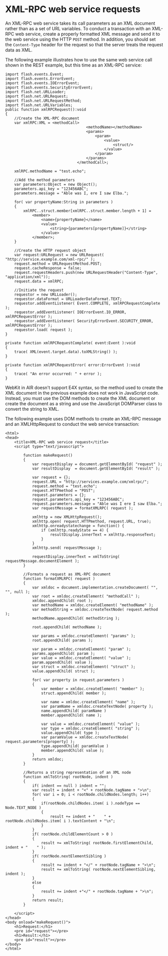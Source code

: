 # XML-RPC web service requests

An XML-RPC web service takes its call parameters as an XML document rather than
as a set of URL variables. To conduct a transaction with an XML-RPC web service,
create a properly formatted XML message and send it to the web service using the
HTTP `POST` method. In addition, you should set the `Content-Type` header for
the request so that the server treats the request data as XML.

The following example illustrates how to use the same web service call shown in
the REST example, but this time as an XML-RPC service:

    import flash.events.Event;
    import flash.events.ErrorEvent;
    import flash.events.IOErrorEvent;
    import flash.events.SecurityErrorEvent;
    import flash.net.URLLoader;
    import flash.net.URLRequest;
    import flash.net.URLRequestMethod;
    import flash.net.URLVariables;
    public function xmlRPCRequest():void
    {
    	//Create the XML-RPC document
    	var xmlRPC:XML = <methodCall>
    									<methodName></methodName>
    									<params>
    										<param>
    											<value>
    												<struct/>
    											</value>
    										</param>
    									</params>
    								</methodCall>;

    	xmlRPC.methodName = "test.echo";

    	//Add the method parameters
    	var parameters:Object = new Object();
    	parameters.api_key = "123456ABC";
    	parameters.message = "Able was I, ere I saw Elba.";

    	for( var propertyName:String in parameters )
    	{
    		xmlRPC..struct.member[xmlRPC..struct.member.length + 1] =
    			<member>
    				<name>{propertyName}</name>
    				<value>
    					<string>{parameters[propertyName]}</string>
    				</value>
    			</member>;
    	}

    	//Create the HTTP request object
    	var request:URLRequest = new URLRequest( "http://service.example.com/xml-rpc/" );
    	request.method = URLRequestMethod.POST;
    	request.cacheResponse = false;
    	request.requestHeaders.push(new URLRequestHeader("Content-Type", "application/xml"));
    	request.data = xmlRPC;

    	//Initiate the request
    	requestor = new URLLoader();
    	requestor.dataFormat = URLLoaderDataFormat.TEXT;
    	requestor.addEventListener( Event.COMPLETE, xmlRPCRequestComplete );
    	requestor.addEventListener( IOErrorEvent.IO_ERROR, xmlRPCRequestError );
    	requestor.addEventListener( SecurityErrorEvent.SECURITY_ERROR, xmlRPCRequestError );
    	requestor.load( request );
    }

    private function xmlRPCRequestComplete( event:Event ):void
    {
    	trace( XML(event.target.data).toXMLString() );
    }

    private function xmlRPCRequestError( error:ErrorEvent ):void
    {
    	trace( "An error occurred: " + error );
    }

WebKit in AIR doesn't support E4X syntax, so the method used to create the XML
document in the previous example does not work in JavaScript code. Instead, you
must use the DOM methods to create the XML document or create the document as a
string and use the JavaScript DOMParser class to convert the string to XML.

The following example uses DOM methods to create an XML-RPC message and an
XMLHttpRequest to conduct the web service transaction:

    <html>
    <head>
    	<title>XML-RPC web service request</title>
    	<script type="text/javascript">

    		function makeRequest()
    		{
    			var requestDisplay = document.getElementById( "request" );
    			var resultDisplay  = document.getElementById( "result" );

    			var request = {};
    			request.URL = "http://services.example.com/xmlrpc/";
    			request.method = "test.echo";
    			request.HTTPmethod = "POST";
    			request.parameters = {};
    			request.parameters.api_key = "123456ABC";
    			request.parameters.message = "Able was I ere I saw Elba.";
    			var requestMessage = formatXMLRPC( request );

    			xmlhttp = new XMLHttpRequest();
    			xmlhttp.open( request.HTTPmethod, request.URL, true);
    			xmlhttp.onreadystatechange = function() {
    				if (xmlhttp.readyState == 4) {
    					resultDisplay.innerText = xmlhttp.responseText;
    				}
    			}
    			xmlhttp.send( requestMessage );

    			requestDisplay.innerText = xmlToString( requestMessage.documentElement );
    		}

    		//Formats a request as XML-RPC document
    		function formatXMLRPC( request )
    		{
    			var xmldoc = document.implementation.createDocument( "", "", null );
    			var root = xmldoc.createElement( "methodCall" );
    			xmldoc.appendChild( root );
    			var methodName = xmldoc.createElement( "methodName" );
    			var methodString = xmldoc.createTextNode( request.method );
    			methodName.appendChild( methodString );

    			root.appendChild( methodName );

    			var params = xmldoc.createElement( "params" );
    			root.appendChild( params );

    			var param = xmldoc.createElement( "param" );
    			params.appendChild( param );
    			var value = xmldoc.createElement( "value" );
    			param.appendChild( value );
    			var struct = xmldoc.createElement( "struct" );
    			value.appendChild( struct );

    			for( var property in request.parameters )
    			{
    				var member = xmldoc.createElement( "member" );
    				struct.appendChild( member );

    				var name = xmldoc.createElement( "name" );
    				var paramName = xmldoc.createTextNode( property );
    				name.appendChild( paramName )
    				member.appendChild( name );

    				var value = xmldoc.createElement( "value" );
    				var type = xmldoc.createElement( "string" );
    				value.appendChild( type );
    				var paramValue = xmldoc.createTextNode( request.parameters[property] );
    				type.appendChild( paramValue )
    				member.appendChild( value );
    			}
    			return xmldoc;
    		}

    		//Returns a string representation of an XML node
    		function xmlToString( rootNode, indent )
    		{
    			if( indent == null ) indent = "";
    			var result = indent + "<" + rootNode.tagName + ">\n";
    			for( var i = 0; i < rootNode.childNodes.length; i++)
    			{
    				if(rootNode.childNodes.item( i ).nodeType == Node.TEXT_NODE )
    				{
    					result += indent + "    " + rootNode.childNodes.item( i ).textContent + "\n";
    				}
    			}
    			if( rootNode.childElementCount > 0 )
    			{
    				result += xmlToString( rootNode.firstElementChild, indent + "    " );
    			}
    			if( rootNode.nextElementSibling )
    			{
    				result += indent + "</" + rootNode.tagName + ">\n";
    				result += xmlToString( rootNode.nextElementSibling, indent );
    			}
    			else
    			{
    				result += indent +"</" + rootNode.tagName + ">\n";
    			}
    			return result;
    		}

    	</script>
    </head>
    <body onload="makeRequest()">
    	<h1>Request:</h1>
    	<pre id="request"></pre>
    	<h1>Result:</h1>
    	<pre id="result"></pre>
    </body>
    </html>

